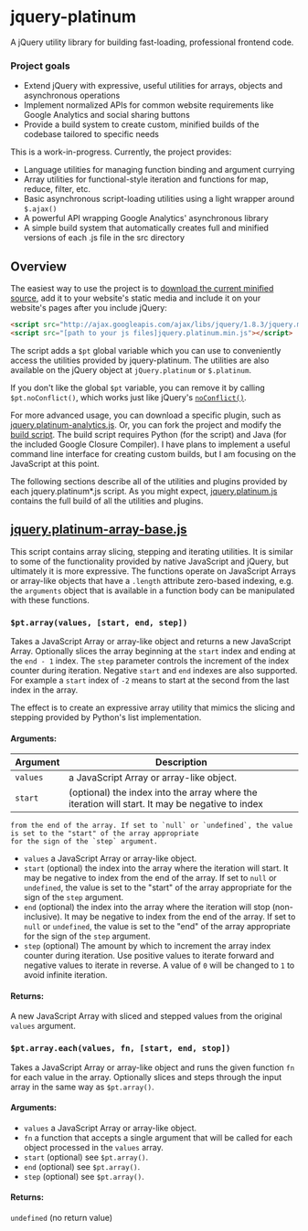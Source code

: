 jquery-platinum
===============

A jQuery utility library for building fast-loading, professional frontend code.

### Project goals

* Extend jQuery with expressive, useful utilities for arrays, objects and asynchronous operations
* Implement normalized APIs for common website requirements like Google Analytics and social sharing buttons
* Provide a build system to create custom, minified builds of the codebase tailored to specific needs

This is a work-in-progress. Currently, the project provides:

* Language utilities for managing function binding and argument currying
* Array utilities for functional-style iteration and functions for map, reduce, filter, etc.
* Basic asynchronous script-loading utilities using a light wrapper around `$.ajax()`
* A powerful API wrapping Google Analytics' asynchronous library
* A simple build system that automatically creates full and minified versions of each .js file in the src directory

Overview
--------

The easiest way to use the project is to
[download the current minified source](https://raw.github.com/skibblenybbles/jquery-platinum/master/jquery.platinum.min.js),
add it to your website's static media and include it on your website's pages after you include jQuery:

```html
<script src="http://ajax.googleapis.com/ajax/libs/jquery/1.8.3/jquery.min.js"></script>
<script src="[path to your js files]jquery.platinum.min.js"></script>
```

The script adds a `$pt` global variable which you can use to conveniently access the utilities provided by
jquery-platinum. The utilities are also available on the jQuery object at `jQuery.platinum` or `$.platinum`.

If you don't like the global `$pt` variable, you can remove it by calling `$pt.noConflict()`, which works
just like jQuery's <code><a target="_blank" href="http://api.jquery.com/jQuery.noConflict/">noConflict()</a></code>.

For more advanced usage, you can download a specific plugin, such as
[jquery.platinum-analytics.js](https://raw.github.com/skibblenybbles/jquery-platinum/master/jquery.platinum-analytics.min.js).
Or, you can fork the project and modify the
[build script](https://github.com/skibblenybbles/jquery-platinum/blob/master/build/build.py).
The build script requires Python (for the script) and Java (for the included Google Closure Compiler).
I have plans to implement a useful command line interface for creating custom builds, but I am focusing on the
JavaScript at this point.

The following sections describe all of the utilities and plugins provided by each jquery.platinum*.js script.
As you might expect,
[jquery.platinum.js](https://github.com/skibblenybbles/jquery-platinum/blob/master/jquery.platinum.js)
contains the full build of all the utilities and plugins.

[jquery.platinum-array-base.js](https://github.com/skibblenybbles/jquery-platinum/blob/master/jquery.platinum-array-base.js)
----------------------------------------------------------------------------------------------------------------------------

This script contains array slicing, stepping and iterating utilities. It is similar to some of the functionality
provided by native JavaScript and jQuery, but ultimately it is more expressive. The functions operate on JavaScript
Arrays or array-like objects that have a `.length` attribute zero-based indexing, e.g. the `arguments` object
that is available in a function body can be manipulated with these functions.

### `$pt.array(values, [start, end, step])`

Takes a JavaScript Array or array-like object and returns a new JavaScript Array. Optionally
slices the array beginning at the `start` index and ending at the `end - 1` index. The `step`
parameter controls the increment of the index counter during iteration. Negative `start` and `end`
indexes are also supported. For example a `start` index of `-2` means to start at the second
from the last index in the array.

The effect is to create an expressive array utility that mimics the slicing and stepping provided
by Python's list implementation.

#### Arguments:

Argument    | Description
------------|------------
`values`    | a JavaScript Array or array-like object.
`start`     | (optional) the index into the array where the iteration will start. It may be negative to index
    from the end of the array. If set to `null` or `undefined`, the value is set to the "start" of the array appropriate
    for the sign of the `step` argument.

*   `values` a JavaScript Array or array-like object.
*   `start` (optional) the index into the array where the iteration will start. It may be negative to index
    from the end of the array. If set to `null` or `undefined`, the value is set to the "start" of the array appropriate
    for the sign of the `step` argument.
*   `end` (optional) the index into the array where the iteration will stop (non-inclusive). It may be negative
    to index from the end of the array. If set to `null` or `undefined`, the value is set to the "end" of the array
    appropriate for the sign of the `step` argument.
*   `step` (optional) The amount by which to increment the array index counter during iteration. Use positive
    values to iterate forward and negative values to iterate in reverse. A value of `0` will be changed to `1` to
    avoid infinite iteration.

#### Returns:

A new JavaScript Array with sliced and stepped values from the original `values` argument.


### `$pt.array.each(values, fn, [start, end, stop])`

Takes a JavaScript Array or array-like object and runs the given function `fn` for each value in the array.
Optionally slices and steps through the input array in the same way as `$pt.array()`.

#### Arguments:

*   `values` a JavaScript Array or array-like object.
*   `fn` a function that accepts a single argument that will be called for each object processed in the `values` array.
*   `start` (optional) see `$pt.array()`.
*   `end` (optional) see `$pt.array()`.
*   `step` (optional) see `$pt.array()`.


#### Returns:

`undefined` (no return value)

